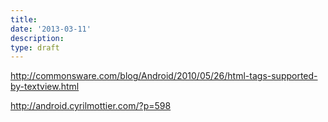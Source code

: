 ```yaml
---
title: 
date: '2013-03-11'
description:
type: draft
---
```



http://commonsware.com/blog/Android/2010/05/26/html-tags-supported-by-textview.html

http://android.cyrilmottier.com/?p=598
